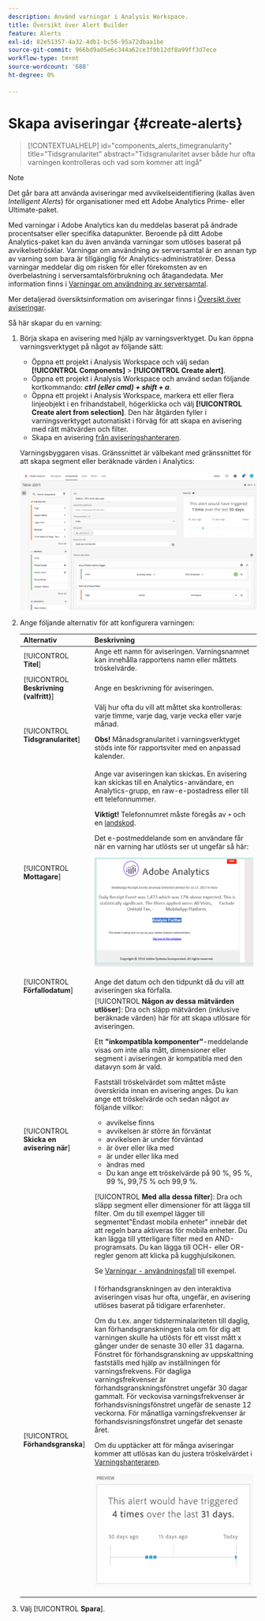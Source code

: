 ```yaml
---
description: Använd varningar i Analysis Workspace.
title: Översikt över Alert Builder
feature: Alerts
exl-id: 82e51357-4a32-4db1-bc56-95a72dbaa1be
source-git-commit: 966bd9a05e6c344a62ce3f0b12df8a99ff3d7ece
workflow-type: tm+mt
source-wordcount: '688'
ht-degree: 0%

---
```


# Skapa aviseringar {#create-alerts}

<!-- markdownlint-disable MD034 -->

>[!CONTEXTUALHELP]
>id="components_alerts_timegranularity"
>title="Tidsgranularitet"
>abstract="Tidsgranularitet avser både hur ofta varningen kontrolleras och vad som kommer att ingå"

<!-- markdownlint-enable MD034 -->

>[!NOTE]
>
>Det går bara att använda aviseringar med avvikelseidentifiering (kallas även _Intelligent Alerts_) för organisationer med ett Adobe Analytics Prime- eller Ultimate-paket.

Med varningar i Adobe Analytics kan du meddelas baserat på ändrade procentsatser eller specifika datapunkter. Beroende på ditt Adobe Analytics-paket kan du även använda varningar som utlöses baserat på avvikelsetrösklar. Varningar om användning av serversamtal är en annan typ av varning som bara är tillgänglig för Analytics-administratörer. Dessa varningar meddelar dig om risken för eller förekomsten av en överbelastning i serversamtalsförbrukning och åtagandedata. Mer information finns i [Varningar om användning av serversamtal](/help/admin/admin/c-server-call-usage/scu-alerts.md).

Mer detaljerad översiktsinformation om aviseringar finns i [Översikt över aviseringar](/help/components/c-alerts/intellligent-alerts.md).

Så här skapar du en varning:

1. Börja skapa en avisering med hjälp av varningsverktyget. Du kan öppna varningsverktyget på något av följande sätt:

   * Öppna ett projekt i Analysis Workspace och välj sedan **[!UICONTROL Components]** > **[!UICONTROL Create alert]**.
   * Öppna ett projekt i Analysis Workspace och använd sedan följande kortkommando: ***ctrl (eller cmd) + shift + a***.
   * Öppna ett projekt i Analysis Workspace, markera ett eller flera linjeobjekt i en frihandstabell, högerklicka och välj **[!UICONTROL Create alert from selection]**. Den här åtgärden fyller i varningsverktyget automatiskt i förväg för att skapa en avisering med rätt mätvärden och filter.
   * Skapa en avisering [från aviseringshanteraren](/help/components/c-alerts/alert-manager.md#create-alerts).

   Varningsbyggaren visas. Gränssnittet är välbekant med gränssnittet för att skapa segment eller beräknade värden i Analytics:

   ![](assets/alert-builder.png)

1. Ange följande alternativ för att konfigurera varningen:

   | Alternativ | Beskrivning |
   |---------|----------|
   | [!UICONTROL **Titel**] | Ange ett namn för aviseringen. Varningsnamnet kan innehålla rapportens namn eller måttets tröskelvärde. |
   | [!UICONTROL **Beskrivning (valfritt)**] | Ange en beskrivning för aviseringen. |
   | [!UICONTROL **Tidsgranularitet**] | Välj hur ofta du vill att måttet ska kontrolleras: varje timme, varje dag, varje vecka eller varje månad.<p><b>Obs!</b> Månadsgranularitet i varningsverktyget stöds inte för rapportsviter med en anpassad kalender.<!--true?--></p> |
   | [!UICONTROL **Mottagare**] | Ange var aviseringen kan skickas. En avisering kan skickas till en Analytics-användare, en Analytics-grupp, en raw-e-postadress eller till ett telefonnummer.<p><b>Viktigt!</b> Telefonnumret måste föregås av `+` och en [landskod](https://countrycode.org/).</p><p>Det e-postmeddelande som en användare får när en varning har utlösts ser ut ungefär så här:</p><p>![](assets/alerts-email.PNG)</p> |
   | [!UICONTROL **Förfallodatum**] | Ange det datum och den tidpunkt då du vill att aviseringen ska förfalla. |
   | [!UICONTROL **Skicka en avisering när**] | [!UICONTROL **Någon av dessa mätvärden utlöser**]: Dra och släpp mätvärden (inklusive beräknade värden) här för att skapa utlösare för aviseringen.<p>Ett **&quot;inkompatibla komponenter&quot;**-meddelande visas om inte alla mått, dimensioner eller segment i aviseringen är kompatibla med den datavyn som är vald.</p><p>Fastställ tröskelvärdet som måttet måste överskrida innan en avisering anges. Du kan ange ett tröskelvärde och sedan något av följande villkor:</p><ul><li>avvikelse finns</li><li>avvikelsen är större än förväntat</li><li>avvikelsen är under förväntad</li><li>är över eller lika med</li><li>är under eller lika med</li><li>ändras med</li><li>Du kan ange ett tröskelvärde på 90 %, 95 %, 99 %, 99,75 % och 99,9 %.</li></ul><p>[!UICONTROL **Med alla dessa filter**]: Dra och släpp segment eller dimensioner för att lägga till filter. Om du till exempel lägger till segmentet&quot;Endast mobila enheter&quot; innebär det att regeln bara aktiveras för mobila enheter. Du kan lägga till ytterligare filter med en AND-programsats. Du kan lägga till OCH- eller OR-regler genom att klicka på kugghjulsikonen.</p><p>Se [Varningar - användningsfall](/help/components/c-alerts/alerts-use-cases.md) till exempel.</p> |
   | [!UICONTROL **Förhandsgranska**] | I förhandsgranskningen av den interaktiva aviseringen visas hur ofta, ungefär, en avisering utlöses baserat på tidigare erfarenheter.<p>Om du t.ex. anger tidsterminalariteten till daglig, kan förhandsgranskningen tala om för dig att varningen skulle ha utlösts för ett visst mått x gånger under de senaste 30 eller 31 dagarna. Fönstret för förhandsgranskning av uppskattning fastställs med hjälp av inställningen för varningsfrekvens. För dagliga varningsfrekvenser är förhandsgranskningsfönstret ungefär 30 dagar gammalt. För veckovisa varningsfrekvenser är förhandsvisningsfönstret ungefär de senaste 12 veckorna. För månatliga varningsfrekvenser är förhandsvisningsfönstret ungefär det senaste året.</p><p>Om du upptäcker att för många aviseringar kommer att utlösas kan du justera tröskelvärdet i [Varningshanteraren](/help/components/c-alerts/alert-manager.md).</p><p>![](assets/alert_preview.png)</p> |

1. Välj [!UICONTROL **Spara**].
